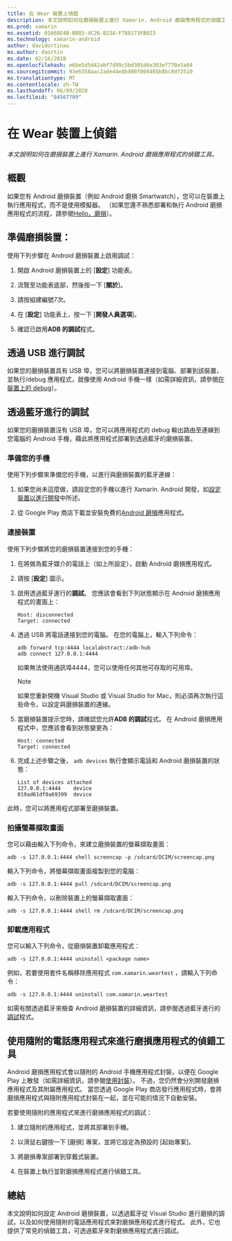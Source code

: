 ```yaml
---
title: 在 Wear 裝置上偵錯
description: 本文說明如何在磨損裝置上進行 Xamarin. Android 磨損應用程式的偵錯工具。
ms.prod: xamarin
ms.assetid: 01668E4B-BB83-4C26-B23A-F788173FB823
ms.technology: xamarin-android
author: davidortinau
ms.author: daortin
ms.date: 02/16/2018
ms.openlocfilehash: e6be5d5d42abf7d99c5bd305d6e303ef770e5a04
ms.sourcegitcommit: 93e6358aac2ade44e8b800f066405b8bc8df2510
ms.translationtype: MT
ms.contentlocale: zh-TW
ms.lasthandoff: 06/09/2020
ms.locfileid: "84567709"
---
```

# <a name="debug-on-a-wear-device"></a>在 Wear 裝置上偵錯

_本文說明如何在磨損裝置上進行 Xamarin. Android 磨損應用程式的偵錯工具。_

## <a name="overview"></a>概觀

如果您有 Android 磨損裝置（例如 Android 磨損 Smartwatch），您可以在裝置上執行應用程式，而不是使用模擬器。 （如果您還不熟悉部署和執行 Android 磨損應用程式的流程，請參閱[Hello，磨損](~/android/wear/get-started/hello-wear.md)）。

## <a name="prepare-the-wear-device"></a>準備磨損裝置：

使用下列步驟在 Android 磨損裝置上啟用調試：

1. 開啟 Android 磨損裝置上的 [**設定**] 功能表。

2. 流覽至功能表底部，然後按一下 [**關於**]。

3. 請按組建編號7次。

4. 在 [**設定**] 功能表上，按一下 [**開發人員選項**]。

5. 確認已啟用**ADB 的調試**程式。

## <a name="debugging-over-usb"></a>透過 USB 進行調試

如果您的磨損裝置具有 USB 埠，您可以將磨損裝置連接到電腦、部署到該裝置，並執行/debug 應用程式，就像使用 Android 手機一樣（如需詳細資訊，請參閱[在裝置上的 debug](~/android/deploy-test/debugging/debug-on-device.md)）。

## <a name="debugging-over-bluetooth"></a>透過藍牙進行的調試

如果您的磨損裝置沒有 USB 埠，您可以將應用程式的 debug 輸出路由至連線到您電腦的 Android 手機，藉此將應用程式部署到透過藍牙的磨損裝置。 

### <a name="prepare-your-phone"></a>準備您的手機

使用下列步驟來準備您的手機，以進行與磨損裝置的藍牙連線： 

1. 如果您尚未這麼做，請設定您的手機以進行 Xamarin. Android 開發，如[設定裝置以進行開發](~/android/get-started/installation/set-up-device-for-development.md)中所述。

2. 從 Google Play 商店下載並安裝免費的[Android 磨損](https://play.google.com/store/apps/details?id=com.google.android.wearable.app)應用程式。

### <a name="connect-the-device"></a>連接裝置

使用下列步驟將您的磨損裝置連接到您的手機：

1. 在將做為藍牙媒介的電話上（如上所設定），啟動 Android 磨損應用程式。 

2. 請按 [**設定**] 圖示。

3. 啟用透過藍牙進行的**調試**。 您應該會看到下列狀態顯示在 Android 磨損應用程式的畫面上：

    ```
    Host: disconnected
    Target: connected
    ```

4. 透過 USB 將電話連接到您的電腦。 在您的電腦上，輸入下列命令：

    ```shell
    adb forward tcp:4444 localabstract:/adb-hub
    adb connect 127.0.0.1:4444
    ```

    如果無法使用通訊埠4444，您可以使用任何其他可存取的可用埠。 

    > [!NOTE]
    > 如果您重新開機 Visual Studio 或 Visual Studio for Mac，則必須再次執行這些命令，以設定與磨損裝置的連線。

5. 當磨損裝置提示您時，請確認您允許**ADB 的調試**程式。 在 Android 磨損應用程式中，您應該會看到狀態變更為：

    ```
    Host: connected
    Target: connected
    ```

6. 完成上述步驟之後， `adb devices` 執行會顯示電話和 Android 磨損裝置的狀態：

    ```
    List of devices attached
    127.0.0.1:4444    device
    019ad61df0a69399  device
    ```

此時，您可以將應用程式部署至磨損裝置。

<a name="screenshots"></a>

### <a name="taking-screenshots"></a>拍攝螢幕擷取畫面

您可以藉由輸入下列命令，來建立磨損裝置的螢幕擷取畫面： 

```shell
adb -s 127.0.0.1:4444 shell screencap -p /sdcard/DCIM/screencap.png
```

輸入下列命令，將螢幕擷取畫面複製到您的電腦：

```shell
adb -s 127.0.0.1:4444 pull /sdcard/DCIM/screencap.png
```

輸入下列命令，以刪除裝置上的螢幕擷取畫面：

```shell
adb -s 127.0.0.1:4444 shell rm /sdcard/DCIM/screencap.png
```

### <a name="uninstalling-an-app"></a>卸載應用程式

您可以輸入下列命令，從磨損裝置卸載應用程式：

```shell
adb -s 127.0.0.1:4444 uninstall <package name>
```

例如，若要使用套件名稱移除應用程式 `com.xamarin.weartest` ，請輸入下列命令：

```shell
adb -s 127.0.0.1:4444 uninstall com.xamarin.weartest
```

如需有關透過藍牙來檢查 Android 磨損裝置的詳細資訊，請參閱透過藍牙進行的[調試](https://developer.android.com/training/wearables/apps/bt-debugging.html)程式。

## <a name="debugging-a-wear-app-with-a-companion-phone-app"></a>使用隨附的電話應用程式來進行磨損應用程式的偵錯工具

Android 磨損應用程式會以隨附的 Android 手機應用程式封裝，以便在 Google Play 上散發（如需詳細資訊，請參閱[使用封裝](~/android/wear/deploy-test/packaging.md)）。 不過，您仍然會分別開發磨損應用程式及其附屬應用程式。 當您透過 Google Play 商店發行應用程式時，會將磨損應用程式與隨附應用程式封裝在一起，並在可能的情況下自動安裝。

若要使用隨附的應用程式來進行磨損應用程式的調試： 

1. 建立隨附的應用程式，並將其部署到手機。

2. 以滑鼠右鍵按一下 [磨損] 專案，並將它設定為預設的 [起始專案]。

3. 將磨損專案部署到穿戴式裝置。

4. 在裝置上執行並對磨損應用程式進行偵錯工具。

## <a name="summary"></a>總結

本文說明如何設定 Android 磨損裝置，以透過藍牙從 Visual Studio 進行磨損的調試，以及如何使用隨附的電話應用程式來對磨損應用程式進行程式。 此外，它也提供了常見的偵錯工具，可透過藍牙來對磨損應用程式進行調試。
